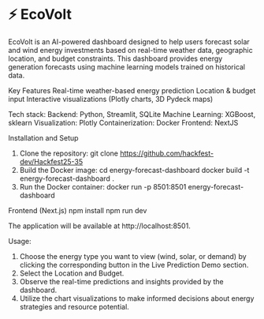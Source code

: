 # ⚡ EcoVolt

EcoVolt is an AI-powered dashboard designed to help users forecast solar and wind energy investments based on real-time weather data, geographic location, and budget constraints.
This dashboard provides energy generation forecasts using machine learning models trained on historical data.

Key Features
Real-time weather-based energy prediction
Location & budget input
Interactive visualizations (Plotly charts, 3D Pydeck maps)

Tech stack:
Backend: Python, Streamlit, SQLite
Machine Learning: XGBoost, sklearn
Visualization: Plotly
Containerization: Docker
Frontend: NextJS

Installation and Setup
1. Clone the repository: git clone https://github.com/hackfest-dev/Hackfest25-35
2. Build the Docker image: cd energy-forecast-dashboard docker build -t energy-forecast-dashboard .
3. Run the Docker container: docker run -p 8501:8501 energy-forecast-dashboard

Frontend (Next.js)
npm install
npm run dev

The application will be available at http://localhost:8501.

Usage:
1. Choose the energy type you want to view (wind, solar, or demand) by clicking the corresponding button in the Live Prediction Demo section.
2. Select the Location and Budget.
3. Observe the real-time predictions and insights provided by the dashboard.
4. Utilize the chart visualizations to make informed decisions about energy strategies and resource potential.

   



